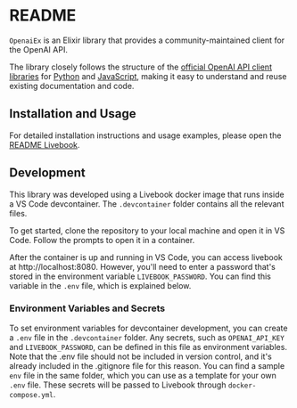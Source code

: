 # README

`OpenaiEx` is an Elixir library that provides a community-maintained client for the OpenAI API.

The library closely follows the structure of the [official OpenAI API client libraries](https://platform.openai.com/docs/api-reference) for [Python](https://github.com/openai/openai-python) and [JavaScript](https://github.com/openai/openai-node), making it easy to understand and reuse existing documentation and code.

## Installation and Usage

For detailed installation instructions and usage examples, please open the [README Livebook](./notebooks/readme.livemd).

## Development

This library was developed using a Livebook docker image that runs inside a VS Code devcontainer. The `.devcontainer` folder contains all the relevant files.

To get started, clone the repository to your local machine and open it in VS Code. Follow the prompts to open it in a container.

After the container is up and running in VS Code, you can access livebook at http://localhost:8080. However, you'll need to enter a password that's stored in the environment variable `LIVEBOOK_PASSWORD`. You can find this variable in the `.env` file, which is explained below.

### Environment Variables and Secrets

To set environment variables for devcontainer development, you can create a `.env` file in the `.devcontainer` folder. Any secrets, such as `OPENAI_API_KEY` and `LIVEBOOK_PASSWORD`, can be defined in this file as environment variables. Note that the .env file should not be included in version control, and it's already included in the .gitignore file for this reason. You can find a sample `env` file in the same folder, which you can use as a template for your own `.env` file. These secrets will be passed to Livebook through `docker-compose.yml`.